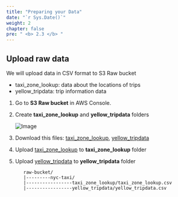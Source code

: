 ```yaml
---
title: "Preparing your Data"
date: "`r Sys.Date()`"
weight: 2
chapter: false
pre: " <b> 2.3 </b> "
---
```


## Upload raw data

We will upload data in CSV format to S3 Raw bucket

* taxi_zone_lookup: data about the locations of trips
* yellow_tripdata: trip information data

1. Go to **S3 Raw bucket** in AWS Console.
2. Create **taxi_zone_lookup** and **yellow_tripdata** folders

   ![Image](/repo_pmt_ws-fcj-004/images/2/3/23-001.png?featherlight=false&width=90pc)

3. Download this
   files: [taxi_zone_lookup](/repo_pmt_ws-fcj-004/resources/taxi_zone_lookup.csv), [yellow_tripdata](/repo_pmt_ws-fcj-004/resources/yellow_tripdata_2020-04.csv)
4. Upload [taxi_zone_lookup](/repo_pmt_ws-fcj-004/resources/taxi_zone_lookup.csv) to **taxi_zone_lookup** folder
5. Upload [yellow_tripdata](/repo_pmt_ws-fcj-004/resources/yellow_tripdata_2020-04.csv) to **yellow_tripdata** folder

   ```
      raw-bucket/
      |---------nyc-taxi/
      |-----------------taxi_zone_lookup/taxi_zone_lookup.csv
      |-----------------yellow_tripdata/yellow_tripdata.csv
   ```
